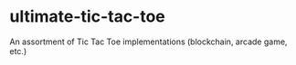 # ultimate-tic-tac-toe
An assortment of Tic Tac Toe implementations (blockchain, arcade game, etc.)
